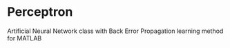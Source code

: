 # Perceptron
Artificial Neural Network class with Back Error Propagation learning method for MATLAB
